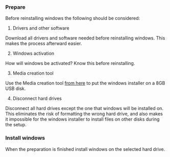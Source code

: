 ### Prepare
Before reinstalling windows the following should be considered:

1. Drivers and other software

  Download all drivers and software needed before reinstalling windows. This makes the process afterward easier.
  
2. Windows activation

  How will windows be activated? Know this before reinstalling.
  
3. Media creation tool

  Use the Media creation tool [from here](https://www.microsoft.com/sv-se/software-download/windows10) to put the windows installer on a 8GB USB disk.
  
4. Disconnect hard drives

  Disconnect all hard drives except the one that windows will be installed on. This eliminates the risk of formatting the wrong hard drive, and also makes it impossible for the windows installer to install files on other disks during the setup.
  
### Install windows
When the preparation is finished install windows on the selected hard drive.

#

